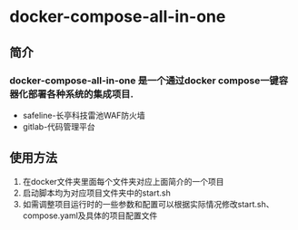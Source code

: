 # docker-compose-all-in-one

## 简介
### docker-compose-all-in-one 是一个通过docker compose一键容器化部署各种系统的集成项目.

* safeline-长亭科技雷池WAF防火墙
* gitlab-代码管理平台

## 使用方法
1. 在docker文件夹里面每个文件夹对应上面简介的一个项目
2. 启动脚本均为对应项目文件夹中的start.sh
3. 如需调整项目运行时的一些参数和配置可以根据实际情况修改start.sh、compose.yaml及具体的项目配置文件
